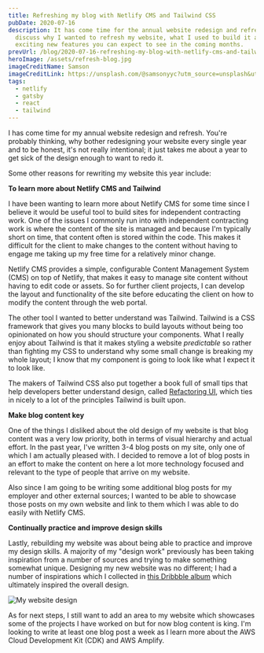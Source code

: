 ```yaml
---
title: Refreshing my blog with Netlify CMS and Tailwind CSS
pubDate: 2020-07-16
description: It has come time for the annual website redesign and refresh. I
  discuss why I wanted to refresh my website, what I used to build it and what
  exciting new features you can expect to see in the coming months.
prevUrl: /blog/2020-07-16-refreshing-my-blog-with-netlify-cms-and-tailwind-css/
heroImage: /assets/refresh-blog.jpg
imageCreditName: Samson
imageCreditLink: https://unsplash.com/@samsonyyc?utm_source=unsplash&utm_medium=referral&utm_content=creditCopyText
tags:
  - netlify
  - gatsby
  - react
  - tailwind
---
```


I has come time for my annual website redesign and refresh. You're probably thinking, why bother redesigning your website every single year and to be honest, it's not really intentional; it just takes me about a year to get sick of the design enough to want to redo it.

Some other reasons for rewriting my website this year include:

**To learn more about Netlify CMS and Tailwind**

I have been wanting to learn more about Netlify CMS for some time since I believe it would be useful tool to build sites for independent contracting work. One of the issues I commonly run into with independent contracting work is where the content of the site is managed and because I'm typically short on time, that content often is stored within the code. This makes it difficult for the client to make changes to the content without having to engage me taking up my free time for a relatively minor change.

Netlify CMS provides a simple, configurable Content Management System (CMS) on top of Netlify, that makes it easy to manage site content without having to edit code or assets. So for further client projects, I can develop the layout and functionality of the site before educating the client on how to modify the content through the web portal.

The other tool I wanted to better understand was Tailwind. Tailwind is a CSS framework that gives you many blocks to build layouts without being too opinionated on how you should structure your components. What I really enjoy about Tailwind is that it makes styling a website _predictable_ so rather than fighting my CSS to understand why some small change is breaking my whole layout; I know that my component is going to look like what I expect it to look like.

The makers of Tailwind CSS also put together a book full of small tips that help developers better understand design, called [Refactoring UI](https://refactoringui.com/book/), which ties in nicely to a lot of the principles Tailwind is built upon.

**Make blog content key**

One of the things I disliked about the old design of my website is that blog content was a very low priority, both in terms of visual hierarchy and actual effort. In the past year, I've written 3-4 blog posts on my site, only one of which I am actually pleased with. I decided to remove a lot of blog posts in an effort to make the content on here a lot more technology focused and relevant to the type of people that arrive on my website.

Also since I am going to be writing some additional blog posts for my employer and other external sources; I wanted to be able to showcase those posts on my own website and link to them which I was able to do easily with Netlify CMS.

**Continually practice and improve design skills**

Lastly, rebuilding my website was about being able to practice and improve my design skills. A majority of my "design work" previously has been taking inspiration from a number of sources and trying to make something somewhat unique. Designing my new website was no different; I had a number of inspirations which I collected in [this Dribbble album](https://dribbble.com/timveletta/collections/2170521-Portfolio-Inspiration?utm_source=Clipboard_clipboard_collection&utm_campaign=timveletta&utm_content=Portfolio%20Inspiration&utm_medium=Social_Share) which ultimately inspired the overall design.

![My website design](/assets/blog.jpg 'My website design')

As for next steps, I still want to add an area to my website which showcases some of the projects I have worked on but for now blog content is king. I'm looking to write at least one blog post a week as I learn more about the AWS Cloud Development Kit (CDK) and AWS Amplify.
